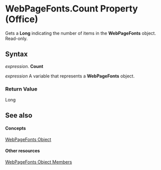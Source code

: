 
# WebPageFonts.Count Property (Office)

Gets a  **Long** indicating the number of items in the **WebPageFonts** object. Read-only.


## Syntax

 _expression_. **Count**

 _expression_ A variable that represents a **WebPageFonts** object.


### Return Value

Long


## See also


#### Concepts


[WebPageFonts Object](c42bd65d-7c5c-148a-6f52-7aacd75be06a.md)
#### Other resources


[WebPageFonts Object Members](e5e9941a-1f41-3d1b-1e31-420fcec7e951.md)